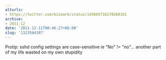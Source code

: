 ```yaml
---
alturls:
- https://twitter.com/bismark/status/145665716178268161
archive:
- 2011-12
date: '2011-12-11T00:46:27+00:00'
slug: '1323564387'
---
```


Protip: sshd config settings are case-sensitive ie "No" != "no"... another part of my life wasted on my own stupidity


